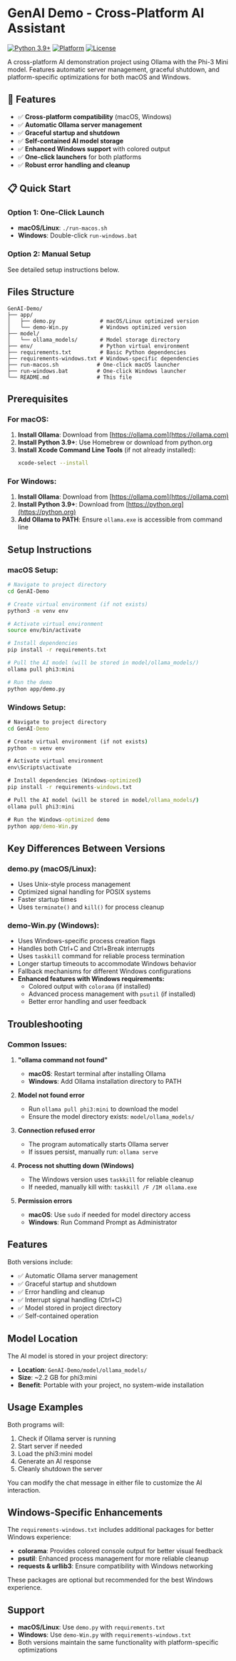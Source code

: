 # GenAI Demo - Cross-Platform AI Assistant

[![Python 3.9+](https://img.shields.io/badge/python-3.9+-blue.svg)](https://www.python.org/downloads/)
[![Platform](https://img.shields.io/badge/platform-macOS%20%7C%20Windows-lightgrey.svg)]()
[![License](https://img.shields.io/badge/license-MIT-green.svg)](LICENSE)

A cross-platform AI demonstration project using Ollama with the Phi-3 Mini model. Features automatic server management, graceful shutdown, and platform-specific optimizations for both macOS and Windows.

## 🚀 Features

- ✅ **Cross-platform compatibility** (macOS, Windows)
- ✅ **Automatic Ollama server management**
- ✅ **Graceful startup and shutdown**
- ✅ **Self-contained AI model storage**
- ✅ **Enhanced Windows support** with colored output
- ✅ **One-click launchers** for both platforms
- ✅ **Robust error handling and cleanup**

## 📋 Quick Start

### Option 1: One-Click Launch
- **macOS/Linux**: `./run-macos.sh`
- **Windows**: Double-click `run-windows.bat`

### Option 2: Manual Setup
See detailed setup instructions below.

## Files Structure
```
GenAI-Demo/
├── app/
│   ├── demo.py              # macOS/Linux optimized version
│   └── demo-Win.py          # Windows optimized version
├── model/
│   └── ollama_models/       # Model storage directory
├── env/                     # Python virtual environment
├── requirements.txt         # Basic Python dependencies
├── requirements-windows.txt # Windows-specific dependencies
├── run-macos.sh            # One-click macOS launcher
├── run-windows.bat         # One-click Windows launcher
└── README.md               # This file
```

## Prerequisites

### For macOS:
1. **Install Ollama**: Download from [https://ollama.com](https://ollama.com)
2. **Install Python 3.9+**: Use Homebrew or download from python.org
3. **Install Xcode Command Line Tools** (if not already installed):
   ```bash
   xcode-select --install
   ```

### For Windows:
1. **Install Ollama**: Download from [https://ollama.com](https://ollama.com)
2. **Install Python 3.9+**: Download from [https://python.org](https://python.org)
3. **Add Ollama to PATH**: Ensure `ollama.exe` is accessible from command line

## Setup Instructions

### macOS Setup:
```bash
# Navigate to project directory
cd GenAI-Demo

# Create virtual environment (if not exists)
python3 -m venv env

# Activate virtual environment
source env/bin/activate

# Install dependencies
pip install -r requirements.txt

# Pull the AI model (will be stored in model/ollama_models/)
ollama pull phi3:mini

# Run the demo
python app/demo.py
```

### Windows Setup:
```cmd
# Navigate to project directory
cd GenAI-Demo

# Create virtual environment (if not exists)
python -m venv env

# Activate virtual environment
env\Scripts\activate

# Install dependencies (Windows-optimized)
pip install -r requirements-windows.txt

# Pull the AI model (will be stored in model/ollama_models/)
ollama pull phi3:mini

# Run the Windows-optimized demo
python app/demo-Win.py
```

## Key Differences Between Versions

### demo.py (macOS/Linux):
- Uses Unix-style process management
- Optimized signal handling for POSIX systems
- Faster startup times
- Uses `terminate()` and `kill()` for process cleanup

### demo-Win.py (Windows):
- Uses Windows-specific process creation flags
- Handles both Ctrl+C and Ctrl+Break interrupts
- Uses `taskkill` command for reliable process termination
- Longer startup timeouts to accommodate Windows behavior
- Fallback mechanisms for different Windows configurations
- **Enhanced features with Windows requirements:**
  - Colored output with `colorama` (if installed)
  - Advanced process management with `psutil` (if installed)
  - Better error handling and user feedback

## Troubleshooting

### Common Issues:

1. **"ollama command not found"**
   - **macOS**: Restart terminal after installing Ollama
   - **Windows**: Add Ollama installation directory to PATH

2. **Model not found error**
   - Run `ollama pull phi3:mini` to download the model
   - Ensure the model directory exists: `model/ollama_models/`

3. **Connection refused error**
   - The program automatically starts Ollama server
   - If issues persist, manually run: `ollama serve`

4. **Process not shutting down (Windows)**
   - The Windows version uses `taskkill` for reliable cleanup
   - If needed, manually kill with: `taskkill /F /IM ollama.exe`

5. **Permission errors**
   - **macOS**: Use `sudo` if needed for model directory access
   - **Windows**: Run Command Prompt as Administrator

## Features

Both versions include:
- ✅ Automatic Ollama server management
- ✅ Graceful startup and shutdown
- ✅ Error handling and cleanup
- ✅ Interrupt signal handling (Ctrl+C)
- ✅ Model stored in project directory
- ✅ Self-contained operation

## Model Location

The AI model is stored in your project directory:
- **Location**: `GenAI-Demo/model/ollama_models/`
- **Size**: ~2.2 GB for phi3:mini
- **Benefit**: Portable with your project, no system-wide installation

## Usage Examples

Both programs will:
1. Check if Ollama server is running
2. Start server if needed
3. Load the phi3:mini model
4. Generate an AI response
5. Cleanly shutdown the server

You can modify the chat message in either file to customize the AI interaction.

## Windows-Specific Enhancements

The `requirements-windows.txt` includes additional packages for better Windows experience:

- **colorama**: Provides colored console output for better visual feedback
- **psutil**: Enhanced process management for more reliable cleanup
- **requests & urllib3**: Ensure compatibility with Windows networking

These packages are optional but recommended for the best Windows experience.

## Support

- **macOS/Linux**: Use `demo.py` with `requirements.txt`
- **Windows**: Use `demo-Win.py` with `requirements-windows.txt`
- Both versions maintain the same functionality with platform-specific optimizations